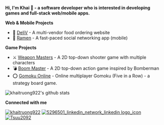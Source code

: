 **Hi, I'm Khai 👋 - a software developer who is interested in developing games and full-stack web/mobile apps.**

**Web & Mobile Projects**

- 🍖 [DeliV](https://deli-v.netlify.app/) - A multi-vendor food ordering website
- 🍜 [Ramen](https://github.com/RamenTeam/ramen) - A fast-paced social networking app (mobile)

**Game Projects**

- ⚔️ [Weapon Masters](https://khaitruong922.itch.io/weapon-masters) - A 2D top-down shooter game with multiple characters
- 💣 [Boom Master](https://khaitruong922.itch.io/boom-master) - A 2D top-down action game inspired by Bomberman
- ⭕ [Gomoku Online](https://gomokuonline.netlify.app/) - Online multiplayer Gomoku (Five in a Row) - a strategy board game.

![khaitruong922's github stats](https://github-readme-stats.vercel.app/api?username=khaitruong922&count_private=true&show_icons=true&theme=radical)

**Connected with me**

[![khaitruong922](https://user-images.githubusercontent.com/56820749/137717041-fd450e05-c104-42ec-b589-e0d37452c1fe.png)](https://www.facebook.com/khaitruong922/)
[![5296501_linkedin_network_linkedin logo_icon](https://user-images.githubusercontent.com/56820749/137717727-79882d53-e076-453a-8b27-8a749702e4e9.png)](https://www.linkedin.com/in/khaitruong922/)
[![Tsuu2092](https://user-images.githubusercontent.com/56820749/137717539-2ca5a40c-09c6-4f15-9cda-444c755a82b1.png)](https://www.youtube.com/c/Tsuu2092)
